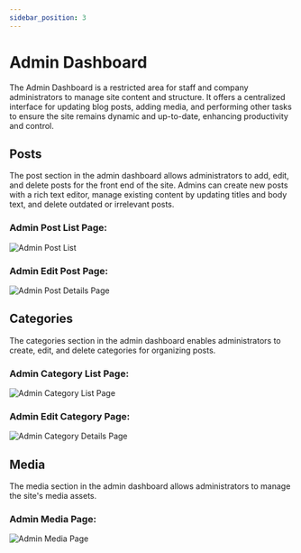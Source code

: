 ```yaml
---
sidebar_position: 3
---
```

# Admin Dashboard

The Admin Dashboard is a restricted area for staff and company administrators to manage site content and structure. It offers a centralized interface for updating blog posts, adding media, and performing other tasks to ensure the site remains dynamic and up-to-date, enhancing productivity and control.

## Posts
The post section in the admin dashboard allows administrators to add, edit, and delete posts for the front end of the site. Admins can create new posts with a rich text editor, manage existing content by updating titles and body text, and delete outdated or irrelevant posts. 

### Admin Post List Page:
![Admin Post List](/img/list-post-page.jpg)

### Admin Edit Post Page:
![Admin Post Details Page](/img/add-post-details-page.jpg)

## Categories
The categories section in the admin dashboard enables administrators to create, edit, and delete categories for organizing posts.

### Admin Category List Page:
![Admin Category List Page](/img/admin-cat-list-page.jpg)

### Admin Edit Category Page:
![Admin Category Details Page](/img/admin-cat-details-page.jpg)

## Media
The media section in the admin dashboard allows administrators to manage the site's media assets.

### Admin Media Page:
![Admin Media Page](/img/admin-media-page.jpg)

